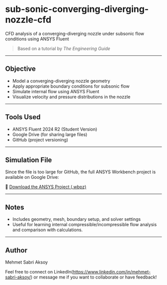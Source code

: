 # sub-sonic-converging-diverging-nozzle-cfd

CFD analysis of a converging-diverging nozzle under subsonic flow conditions using ANSYS Fluent
> Based on a tutorial by *The Engineering Guide*

---

## Objective

- Model a converging-diverging nozzle geometry
- Apply appropriate boundary conditions for subsonic flow
- Simulate internal flow using ANSYS Fluent
- Visualize velocity and pressure distributions in the nozzle

---

## Tools Used

- ANSYS Fluent 2024 R2 (Student Version)
- Google Drive (for sharing large files)
- GitHub (project versioning)

---

## Simulation File

Since the file is too large for GitHub, the full ANSYS Workbench project is available on Google Drive:

🔗 [Download the ANSYS Project (.wbpz)](https://drive.google.com/file/d/1XmnmOS9rnuim8kfWkCBvGm7nDEVtet0Y/view?usp=sharing)


---

##  Notes

- Includes geometry, mesh, boundary setup, and solver settings
- Useful for learning internal compressible/incompressible flow analysis and comparison with calculations.

---

##  Author

Mehmet Sabri Aksoy


Feel free to connect on LinkedIn(https://www.linkedin.com/in/mehmet-sabri-aksoy/) or message me if you want to collaborate or have feedback!
